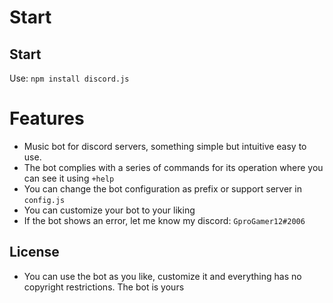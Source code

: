 # Start

## Start

Use: `npm install discord.js`

# Features

* Music bot for discord servers, something simple but intuitive easy to use.
* The bot complies with a series of commands for its operation where you can see it using `+help`
* You can change the bot configuration as prefix or support server in `config.js`
* You can customize your bot to your liking
* If the bot shows an error, let me know my discord: `GproGamer12#2006`

## License

* You can use the bot as you like, customize it and everything has no copyright restrictions. The bot is yours